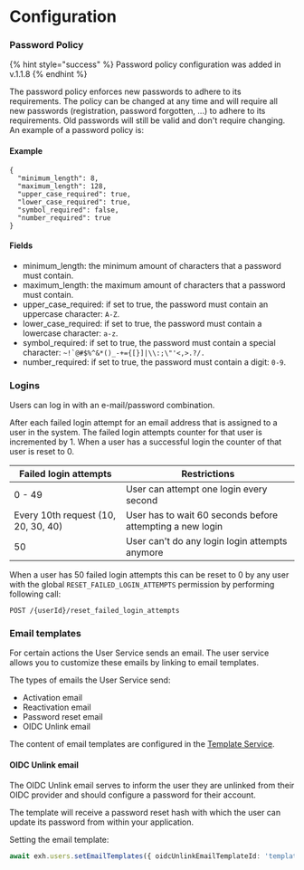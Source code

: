 # Configuration

### Password Policy <a href="#password-policy" id="password-policy"></a>

{% hint style="success" %}
Password policy configuration was added in v.1.1.8
{% endhint %}

The password policy enforces new passwords to adhere to its requirements. The policy can be changed at any time and will require all new passwords (registration, password forgotten, ...) to adhere to its requirements. Old passwords will still be valid and don't require changing. An example of a password policy is:

#### Example <a href="#example-2" id="example-2"></a>

```
{
  "minimum_length": 8,
  "maximum_length": 128,
  "upper_case_required": true,
  "lower_case_required": true,
  "symbol_required": false,
  "number_required": true
}
```

#### Fields <a href="#fields" id="fields"></a>

* minimum\_length: the minimum amount of characters that a password must contain.
* maximum\_length: the maximum amount of characters that a password must contain.
* upper\_case\_required: if set to true, the password must contain an uppercase character: `A-Z`.
* lower\_case\_required: if set to true, the password must contain a lowercase character: `a-z`.
* symbol\_required: if set to true, the password must contain a special character: ``~!`@#$%^&*()_-+={[}]|\\:;\"'<,>.?/.``
* number\_required: if set to true, the password must contain a digit: `0-9`.

### Logins <a href="#logins" id="logins"></a>

Users can log in with an e-mail/password combination.

After each failed login attempt for an email address that is assigned to a user in the system. The failed login attempts counter for that user is incremented by 1. When a user has a successful login the counter of that user is reset to 0.

| Failed login attempts               | Restrictions                                              |
| ----------------------------------- | --------------------------------------------------------- |
| 0 - 49                              | User can attempt one login every second                   |
| Every 10th request (10, 20, 30, 40) | User has to wait 60 seconds before attempting a new login |
| 50                                  | User can't do any login login attempts anymore            |

When a user has 50 failed login attempts this can be reset to 0 by any user with the global `RESET_FAILED_LOGIN_ATTEMPTS` permission by performing following call:

```
POST /{userId}/reset_failed_login_attempts
```

### Email templates <a href="#logins" id="logins"></a>

For certain actions the User Service sends an email. The user service allows you to customize these emails by linking to email templates.

The types of emails the User Service send:

* Activation email
* Reactivation email
* Password reset email
* OIDC Unlink email

The content of email templates are configured in the [Template Service](../../other/template-service/#e-mail-templates).

#### OIDC Unlink email

The OIDC Unlink email serves to inform the user they are unlinked from their OIDC provider and should configure a password for their account.

The template will receive a password reset hash with which the user can update its password from within your application.

Setting the email template:

```typescript
await exh.users.setEmailTemplates({ oidcUnlinkEmailTemplateId: 'template-id' })
```
